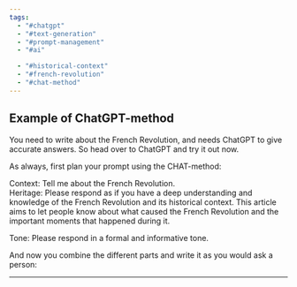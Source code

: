 ```yaml
---
tags:
  - "#chatgpt"
  - "#text-generation"
  - "#prompt-management"
  - "#ai"

  - "#historical-context"
  - "#french-revolution"
  - "#chat-method"
---
```

## Example of ChatGPT-method

You need to write about the French Revolution, and needs ChatGPT to give accurate answers. So head over to ChatGPT and try it out now.

As always, first plan your prompt using the CHAT-method:

Context: Tell me about the French Revolution.  
Heritage: Please respond as if you have a deep understanding and knowledge of the French Revolution and its historical context. This article aims to let people know about what caused the French Revolution and the important moments that happened during it.

Tone: Please respond in a formal and informative tone.

And now you combine the different parts and write it as you would ask a person:

---